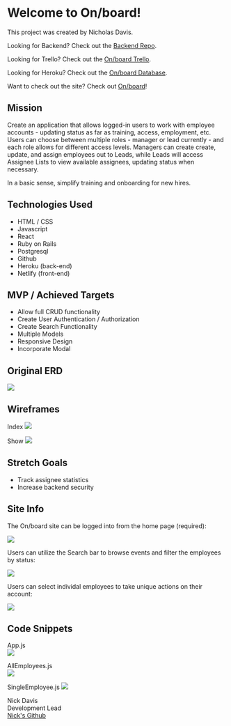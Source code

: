 # Welcome to On/board!

This project was created by Nicholas Davis.

Looking for Backend? Check out the <a href="https://github.com/nickdavis1018/onboard-back">Backend Repo</a>.

Looking for Trello? Check out the <a href="https://trello.com/b/88Qu1vK1/on-board">On/board Trello</a>.

Looking for Heroku? Check out the <a href="https://onboard-backend-dev.herokuapp.com/">On/board Database</a>.

Want to check out the site? Check out <a href="https://onboard-ga.netlify.app/">On/board</a>!

## Mission

Create an application that allows logged-in users to work with employee accounts - updating status as far as training, access, employment, etc. Users can choose between multiple roles - manager or lead currently - and each role allows for different access levels. Managers can create create, update, and assign employees out to Leads, while Leads will access Assignee Lists to view available assignees, updating status when necessary. 

In a basic sense, simplify training and onboarding for new hires.

## Technologies Used 

- HTML / CSS
- Javascript
- React
- Ruby on Rails
- Postgresql
- Github
- Heroku (back-end)
- Netlify (front-end)

## MVP / Achieved Targets

- Allow full CRUD functionality
- Create User Authentication / Authorization
- Create Search Functionality
- Multiple Models
- Responsive Design
- Incorporate Modal

## Original ERD

<img src="https://imgur.com/xdjgFgo.png"/>

## Wireframes

Index
<img src="https://imgur.com/d0sSgoL.png"/>

Show
<img src="https://imgur.com/uS9zOMV.png"/>


## Stretch Goals

- Track assignee statistics
- Increase backend security

## Site Info

The On/board site can be logged into from the home page (required):

<img src="https://imgur.com/gqVZrRO.png"/>

Users can utilize the Search bar to browse events and filter the employees by status:

<img src="https://imgur.com/DgxKIbU.png"/>

Users can select individal employees to take unique actions on their account:

<img src="https://imgur.com/lNKVkvq.png"/>

## Code Snippets

App.js<br/>
<img src="https://imgur.com/DbCDPHx.png"/>

AllEmployees.js<br/>
<img src="https://imgur.com/DbCDPHx.png"/>

SingleEmployee.js
<img src="https://imgur.com/1G01Lhp.png"/>

Nick Davis<br>
Development Lead<br>
<a href="https://github.com/nickdavis1018">Nick's Github</a>
